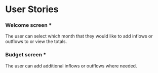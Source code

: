 # User Stories
### Welcome screen *
The user can select which month that they would like to add inflows or outflows
to or view the totals.
### Budget screen *
The user can add additional inflows or outflows where needed.